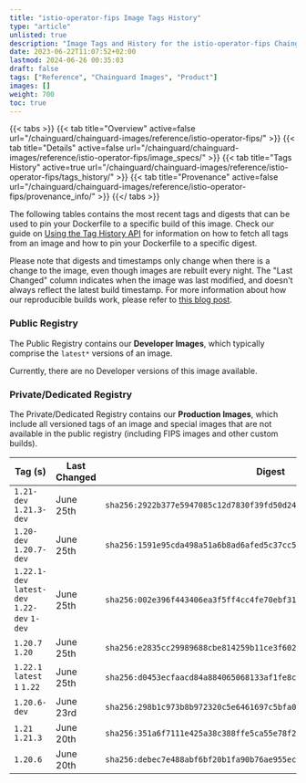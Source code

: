 ```yaml
---
title: "istio-operator-fips Image Tags History"
type: "article"
unlisted: true
description: "Image Tags and History for the istio-operator-fips Chainguard Image"
date: 2023-06-22T11:07:52+02:00
lastmod: 2024-06-26 00:35:03
draft: false
tags: ["Reference", "Chainguard Images", "Product"]
images: []
weight: 700
toc: true
---
```


{{< tabs >}}
{{< tab title="Overview" active=false url="/chainguard/chainguard-images/reference/istio-operator-fips/" >}}
{{< tab title="Details" active=false url="/chainguard/chainguard-images/reference/istio-operator-fips/image_specs/" >}}
{{< tab title="Tags History" active=true url="/chainguard/chainguard-images/reference/istio-operator-fips/tags_history/" >}}
{{< tab title="Provenance" active=false url="/chainguard/chainguard-images/reference/istio-operator-fips/provenance_info/" >}}
{{</ tabs >}}

The following tables contains the most recent tags and digests that can be used to pin your Dockerfile to a specific build of this image. Check our guide on [Using the Tag History API](/chainguard/chainguard-images/using-the-tag-history-api/) for information on how to fetch all tags from an image and how to pin your Dockerfile to a specific digest.

Please note that digests and timestamps only change when there is a change to the image, even though images are rebuilt every night. The "Last Changed" column indicates when the image was last modified, and doesn't always reflect the latest build timestamp. For more information about how our reproducible builds work, please refer to [this blog post](https://www.chainguard.dev/unchained/reproducing-chainguards-reproducible-image-builds).

### Public Registry
The Public Registry contains our **Developer Images**, which typically comprise the `latest*` versions of an image.

Currently, there are no Developer versions of this image available.

### Private/Dedicated Registry
The Private/Dedicated Registry contains our **Production Images**, which include all versioned tags of an image and special images that are not available in the public registry (including FIPS images and other custom builds).

| Tag (s)                                       | Last Changed | Digest                                                                    |
|-----------------------------------------------|--------------|---------------------------------------------------------------------------|
|  `1.21-dev` `1.21.3-dev`                      | June 25th    | `sha256:2922b377e5947085c12d7830f39fd50d246596d04151b5b2469f70de6473229d` |
|  `1.20-dev` `1.20.7-dev`                      | June 25th    | `sha256:1591e95cda498a51a6b8ad6afed5c37cc5c1512f498ec29e21700e7000801019` |
|  `1.22.1-dev` `latest-dev` `1.22-dev` `1-dev` | June 25th    | `sha256:002e396f443406ea3f5ff4cc4fe70ebf31f401399ad8b173686b39615355dc49` |
|  `1.20.7` `1.20`                              | June 25th    | `sha256:e2835cc29989688cbe814259b11ce3f6022053bb6e501f0dec26c0904422b6ce` |
|  `1.22.1` `latest` `1` `1.22`                 | June 25th    | `sha256:d0453ecfaacd84a884065068133af1fe8ce22a2f65b6bae474870e275ff765ea` |
|  `1.20.6-dev`                                 | June 23rd    | `sha256:298b1c973b8b972320c5e6461697c5bfa005f51300efb99f7751801ae3b3256a` |
|  `1.21` `1.21.3`                              | June 20th    | `sha256:351a6f7111e425a38c388ffe5ca55e78f2105bcb57a77fe50d8ccfeb37fec3e4` |
|  `1.20.6`                                     | June 20th    | `sha256:debec7e488abf6bf20b1fa90b76ae955ec7d04a628a1f2def8b784dabddd956c` |

